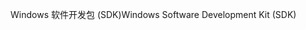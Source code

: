 <span data-ttu-id="cd838-101">Windows 软件开发包 (SDK)</span><span class="sxs-lookup"><span data-stu-id="cd838-101">Windows Software Development Kit (SDK)</span></span>